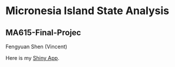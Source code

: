 # Micronesia Island State Analysis
## MA615-Final-Projec

Fengyuan Shen (Vincent)

Here is my [Shiny App](https://shenfengyuan.shinyapps.io/Micronesia/).